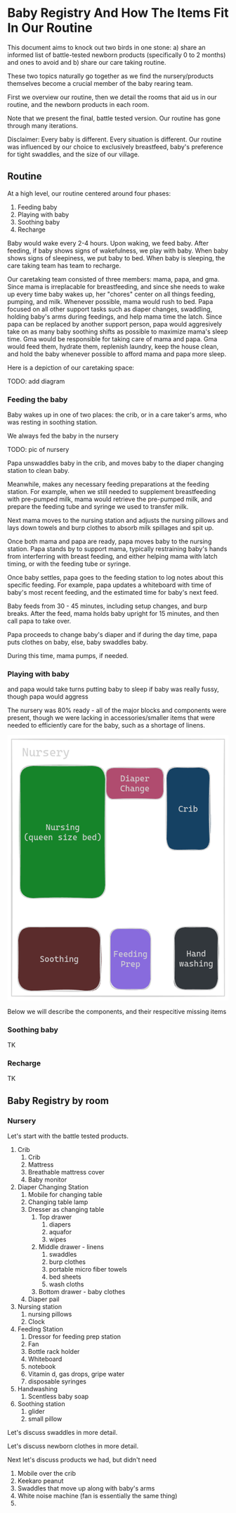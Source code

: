 # Baby Registry And How The Items Fit In Our Routine

This document aims to knock out two birds in one stone: a) share an informed list of battle-tested newborn products (specifically 0 to 2 months) and ones to avoid and b) share our care taking routine.

These two topics naturally go together as we find the nursery/products themselves become a crucial member of the baby rearing team.

First we overview our routine, then we detail the rooms that aid us in our routine, and the newborn products in each room.

Note that we present the final, battle tested version. Our routine has gone through many iterations.

Disclaimer: Every baby is different. Every situation is different. Our routine was influenced by our choice to exclusively breastfeed, baby's preference for tight swaddles, and the size of our village.

## Routine

At a high level, our routine centered around four phases:

1. Feeding baby
1. Playing with baby
1. Soothing baby
1. Recharge

Baby would wake every 2-4 hours. Upon waking, we feed baby. After feeding, if baby shows signs of wakefulness, we play with baby. When baby shows signs of sleepiness, we put baby to bed. When baby is sleeping, the care taking team has team to recharge.

Our caretaking team consisted of three members: mama, papa, and gma. Since mama is irreplacable for breastfeeding, and since she needs to wake up every time baby wakes up, her "chores" center on all things feeding, pumping, and milk. Whenever possible, mama would rush to bed. Papa focused on all other support tasks such as diaper changes, swaddling, holding baby's arms during feedings, and help mama time the latch. Since papa can be replaced by another support person, papa would aggresively take on as many baby soothing shifts as possible to maximize mama's sleep time. Gma would be responsible for taking care of mama and papa. Gma would feed them, hydrate them, replenish laundry, keep the house clean, and hold the baby whenever possible to afford mama and papa more sleep.

Here is a depiction of our caretaking space:

TODO: add diagram

### Feeding the baby

Baby wakes up in one of two places: the crib, or in a care taker's arms, who was resting in soothing station.

We always fed the baby in the nursery

TODO: pic of nursery

Papa unswaddles baby in the crib, and moves baby to the diaper changing station to clean baby.

Meanwhile, makes any necessary feeding preparations at the feeding station. For example, when we still needed to supplement breastfeeding with pre-pumped milk, mama would retrieve the pre-pumped milk, and prepare the feeding tube and syringe we used to transfer milk.

Next mama moves to the nursing station and adjusts the nursing pillows and lays down towels and burp clothes to absorb milk spillages and spit up.

Once both mama and papa are ready, papa moves baby to the nursing station. Papa stands by to support mama, typically restraining baby's hands from interferring with breast feeding, and either helping mama with latch timing, or with the feeding tube or syringe.

Once baby settles, papa goes to the feeding station to log notes about this specific feeding. For example, papa updates a whiteboard with time of baby's most recent feeding, and the estimated time for baby's next feed.

Baby feeds from 30 - 45 minutes, including setup changes, and burp breaks. After the feed, mama holds baby upright for 15 minutes, and then call papa to take over.

Papa proceeds to change baby's diaper and if during the day time, papa puts clothes on baby, else, baby swaddles baby.

During this time, mama pumps, if needed.

### Playing with baby

and papa would take turns putting baby to sleep if baby was really fussy, though papa would aggress

The nursery was 80% ready - all of the major blocks and components were present, though we were lacking in accessories/smaller items that were needed to efficiently care for the baby, such as a shortage of linens.

![nursery components](./img/nursery.png)

Below we will describe the components, and their respecitive missing items

### Soothing baby

TK

### Recharge

TK

## Baby Registry by room

### Nursery

Let's start with the battle tested products.

1. Crib
   1. Crib
   1. Mattress
   1. Breathable mattress cover
   1. Baby monitor
1. Diaper Changing Station
   1. Mobile for changing table
   1. Changing table lamp
   1. Dresser as changing table
      1. Top drawer
         1. diapers
         1. aquafor
         1. wipes
      1. Middle drawer - linens
         1. swaddles
         1. burp clothes
         1. portable micro fiber towels
         1. bed sheets
         1. wash cloths
      1. Bottom drawer - baby clothes
   1. Diaper pail
1. Nursing station
   1. nursing pillows
   1. Clock
1. Feeding Station
   1. Dressor for feeding prep station
   1. Fan
   1. Bottle rack holder
   1. Whiteboard
   1. notebook
   1. Vitamin d, gas drops, gripe water
   1. disposable syringes
1. Handwashing
   1. Scentless baby soap
1. Soothing station
   1. glider
   1. small pillow

Let's discuss swaddles in more detail.

Let's discuss newborn clothes in more detail.

Next let's discuss products we had, but didn't need

1. Mobile over the crib
1. Keekaro peanut
1. Swaddles that move up along with baby's arms
1. White noise machine (fan is essentially the same thing)
1.
